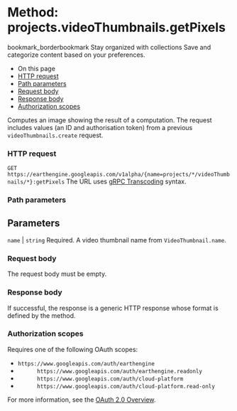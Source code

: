  
#  Method: projects.videoThumbnails.getPixels 
bookmark_borderbookmark Stay organized with collections  Save and categorize content based on your preferences. 
  * On this page
  * [HTTP request](https://developers.google.com/earth-engine/reference/rest/v1alpha/projects.videoThumbnails/getPixels#http-request)
  * [Path parameters](https://developers.google.com/earth-engine/reference/rest/v1alpha/projects.videoThumbnails/getPixels#path-parameters)
  * [Request body](https://developers.google.com/earth-engine/reference/rest/v1alpha/projects.videoThumbnails/getPixels#request-body)
  * [Response body](https://developers.google.com/earth-engine/reference/rest/v1alpha/projects.videoThumbnails/getPixels#response-body)
  * [Authorization scopes](https://developers.google.com/earth-engine/reference/rest/v1alpha/projects.videoThumbnails/getPixels#authorization-scopes)


Computes an image showing the result of a computation. The request includes values (an ID and authorisation token) from a previous `videoThumbnails.create` request.
### HTTP request
`GET https://earthengine.googleapis.com/v1alpha/{name=projects/*/videoThumbnails/*}:getPixels`
The URL uses [gRPC Transcoding](https://google.aip.dev/127) syntax.
### Path parameters
Parameters  
---  
`name` |  `string` Required. A video thumbnail name from `VideoThumbnail.name`.  
### Request body
The request body must be empty.
### Response body
If successful, the response is a generic HTTP response whose format is defined by the method.
### Authorization scopes
Requires one of the following OAuth scopes:
  * `https://www.googleapis.com/auth/earthengine`
  * `      https://www.googleapis.com/auth/earthengine.readonly`
  * `      https://www.googleapis.com/auth/cloud-platform`
  * `      https://www.googleapis.com/auth/cloud-platform.read-only`


For more information, see the [OAuth 2.0 Overview](https://developers.google.com/identity/protocols/OAuth2).

